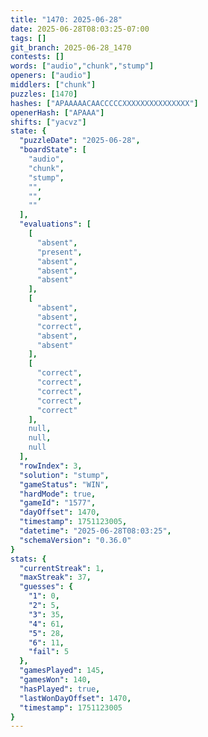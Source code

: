 ```yaml
---
title: "1470: 2025-06-28"
date: 2025-06-28T08:03:25-07:00
tags: []
git_branch: 2025-06-28_1470
contests: []
words: ["audio","chunk","stump"]
openers: ["audio"]
middlers: ["chunk"]
puzzles: [1470]
hashes: ["APAAAAACAACCCCCXXXXXXXXXXXXXXX"]
openerHash: ["APAAA"]
shifts: ["yacvz"]
state: {
  "puzzleDate": "2025-06-28",
  "boardState": [
    "audio",
    "chunk",
    "stump",
    "",
    "",
    ""
  ],
  "evaluations": [
    [
      "absent",
      "present",
      "absent",
      "absent",
      "absent"
    ],
    [
      "absent",
      "absent",
      "correct",
      "absent",
      "absent"
    ],
    [
      "correct",
      "correct",
      "correct",
      "correct",
      "correct"
    ],
    null,
    null,
    null
  ],
  "rowIndex": 3,
  "solution": "stump",
  "gameStatus": "WIN",
  "hardMode": true,
  "gameId": "1577",
  "dayOffset": 1470,
  "timestamp": 1751123005,
  "datetime": "2025-06-28T08:03:25",
  "schemaVersion": "0.36.0"
}
stats: {
  "currentStreak": 1,
  "maxStreak": 37,
  "guesses": {
    "1": 0,
    "2": 5,
    "3": 35,
    "4": 61,
    "5": 28,
    "6": 11,
    "fail": 5
  },
  "gamesPlayed": 145,
  "gamesWon": 140,
  "hasPlayed": true,
  "lastWonDayOffset": 1470,
  "timestamp": 1751123005
}
---
```

<!-- more -->
